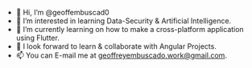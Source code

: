 - 👋 Hi, I’m @geoffembuscad0
- 🧪 I’m interested in learning Data-Security & Artificial Intelligence.
- 🤳 I’m currently learning on how to make a cross-platform application using Flutter.
- 🤝 I look forward to learn & collaborate with Angular Projects.
- 📫 You can E-mail me at geoffreyembuscado.work@gmail.com.

<!---
geoffembuscad0/geoffembuscad0 is a ✨ special ✨ repository because its `README.md` (this file) appears on your GitHub profile.
You can click the Preview link to take a look at your changes.
--->
